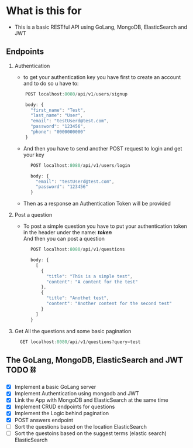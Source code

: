 # What is this for

* This is a basic RESTful API using GoLang, MongoDB, ElasticSearch and JWT

## Endpoints

1. Authentication
      * to get your authentication key you have first to create an account and to do so u have to:

      ``` javascript
          POST localhost:8080/api/v1/users/signup

          body: {
            "first_name": "Test",
            "last_name": "User",
            "email": "testUserd@test.com",
            "password": "123456",
            "phone": "0000000000"
          }
      ```

      * And then you have to send another POST request to login and get your key

      ``` javascript
            POST localhost:8080/api/v1/users/login

            body: {
              "email": "testUserd@test.com",
              "password": "123456"
            }
      ```

      * Then as a response an Authentication Token will be provided

2. Post a question
      * To post a simple question you have to put your authentication token in the header under the name: __*token*__ \
          And then you can post a question

      ``` javascript
            POST localhost:8080/api/v1/questions

            body: {
              [
                {
                  "title": "This is a simple test",
                  "content": "A content for the test"
                },
                {
                  "title": "Anothet test",
                  "content": "Another content for the second test"
                }
              ]
            }
      ```

3. Get All the questions and some basic pagination

    ```javascript
      GET localhost:8080/api/v1/questions?query=test

## The GoLang, MongoDB, ElasticSearch and JWT TODO ⛓

- [x] Implement a basic GoLang server
- [x] Implement Authentication using mongodb and JWT
- [x] Link the App with MongoDB and ElasticSearch at the same time
- [x] Implement CRUD endpoints for questions
- [x] Implement the Logic behind pagination
- [x] POST answers endpoint
- [ ] Sort the questions based on the location ElasticSearch
- [ ] Sort the questoins based on the suggest terms (elastic search) ElasticSearch
